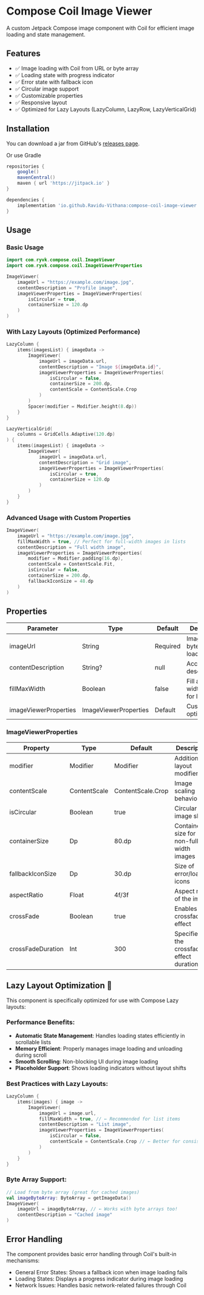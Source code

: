 # Compose Coil Image Viewer

A custom Jetpack Compose image component with Coil for efficient image loading and state management.

## Features
- ✅ Image loading with Coil from URL or byte array
- ✅ Loading state with progress indicator
- ✅ Error state with fallback icon
- ✅ Circular image support
- ✅ Customizable properties
- ✅ Responsive layout
- ✅ Optimized for Lazy Layouts (LazyColumn, LazyRow, LazyVerticalGrid)

## Installation
You can download a jar from GitHub's [releases page](https://github.com/Ravidu-Vithana/compose-coil-image-viewer/releases).

Or use Gradle

```gradle
repositories {
    google()
    mavenCentral()
    maven { url 'https://jitpack.io' }
}

dependencies {
    implementation 'io.github.Ravidu-Vithana:compose-coil-image-viewer:0.1.0-alpha'
}
```


## Usage

### Basic Usage
```kotlin
import com.ryvk.compose.coil.ImageViewer
import com.ryvk.compose.coil.ImageViewerProperties

ImageViewer(
    imageUrl = "https://example.com/image.jpg",
    contentDescription = "Profile image",
    imageViewerProperties = ImageViewerProperties(
        isCircular = true,
        containerSize = 120.dp
    )
)
```

### With Lazy Layouts (Optimized Performance)
```kotlin
LazyColumn {
    items(imagesList) { imageData ->
        ImageViewer(
            imageUrl = imageData.url,
            contentDescription = "Image ${imageData.id}",
            imageViewerProperties = ImageViewerProperties(
                isCircular = false,
                containerSize = 200.dp,
                contentScale = ContentScale.Crop
            )
        )
        Spacer(modifier = Modifier.height(8.dp))
    }
}

LazyVerticalGrid(
    columns = GridCells.Adaptive(120.dp)
) {
    items(imagesList) { imageData ->
        ImageViewer(
            imageUrl = imageData.url,
            contentDescription = "Grid image",
            imageViewerProperties = ImageViewerProperties(
                isCircular = true,
                containerSize = 120.dp
            )
        )
    }
}
```

### Advanced Usage with Custom Properties
```kotlin
ImageViewer(
    imageUrl = "https://example.com/image.jpg",
    fillMaxWidth = true, // Perfect for full-width images in lists
    contentDescription = "Full width image",
    imageViewerProperties = ImageViewerProperties(
        modifier = Modifier.padding(16.dp),
        contentScale = ContentScale.Fit,
        isCircular = false,
        containerSize = 200.dp,
        fallbackIconSize = 48.dp
    )
)
```

## Properties

| Parameter              | Type                 | Default            | Description                              |
|------------------------|----------------------|--------------------|------------------------------------------|
| imageUrl              | String               | Required           | Image URL or byte array to load          |
| contentDescription    | String?              | null               | Accessibility description                 |
| fillMaxWidth          | Boolean              | false              | Fill available width (great for lists)   |
| imageViewerProperties | ImageViewerProperties| Default            | Customization options                     |

### ImageViewerProperties

| Property            | Type          | Default            | Description                              |
|---------------------|---------------|--------------------|------------------------------------------|
| modifier            | Modifier      | Modifier           | Additional layout modifiers              |
| contentScale        | ContentScale  | ContentScale.Crop  | Image scaling behavior                   |
| isCircular          | Boolean       | true               | Circular image shape                     |
| containerSize       | Dp            | 80.dp              | Container size for non-full-width images |
| fallbackIconSize    | Dp            | 30.dp              | Size of error/loading icons              |
| aspectRatio         | Float         | 4f/3f              | Aspect ratio of the image                |
| crossFade           | Boolean       | true               | Enables crossfade effect                 |
| crossFadeDuration   | Int           | 300                | Specifies the crossfade effect duration  |

## Lazy Layout Optimization 🚀
This component is specifically optimized for use with Compose Lazy layouts:

### Performance Benefits:
- **Automatic State Management**: Handles loading states efficiently in scrollable lists
- **Memory Efficient**: Properly manages image loading and unloading during scroll
- **Smooth Scrolling**: Non-blocking UI during image loading
- **Placeholder Support**: Shows loading indicators without layout shifts

### Best Practices with Lazy Layouts:
```kotlin
LazyColumn {
    items(images) { image ->
        ImageViewer(
            imageUrl = image.url,
            fillMaxWidth = true, // ← Recommended for list items
            contentDescription = "List image",
            imageViewerProperties = ImageViewerProperties(
                isCircular = false,
                contentScale = ContentScale.Crop // ← Better for consistent aspect ratios
            )
        )
    }
}
```

### Byte Array Support:
```kotlin
// Load from byte array (great for cached images)
val imageByteArray: ByteArray = getImageData()
ImageViewer(
    imageUrl = imageByteArray, // ← Works with byte arrays too!
    contentDescription = "Cached image"
)
```

## Error Handling
The component provides basic error handling through Coil's built-in mechanisms:
- General Error States: Shows a fallback icon when image loading fails
- Loading States: Displays a progress indicator during image loading
- Network Issues: Handles basic network-related failures through Coil
